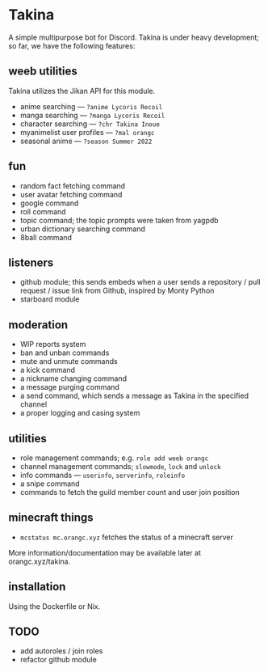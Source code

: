 # Takina
A simple multipurpose bot for Discord. Takina is under heavy development; so far, we have the following features:

## weeb utilities
Takina utilizes the Jikan API for this module.

- anime searching — `?anime Lycoris Recoil`
- manga searching — `?manga Lycoris Recoil`
- character searching — `?chr Takina Inoue`
- myanimelist user profiles — `?mal orangc`
- seasonal anime — `?season Summer 2022`

## fun
- random fact fetching command
- user avatar fetching command
- google command
- roll command
- topic command; the topic prompts were taken from yagpdb
- urban dictionary searching command
- 8ball command

## listeners
- github module; this sends embeds when a user sends a repository / pull request / issue link from Github, inspired by Monty Python
- starboard module

## moderation
- WIP reports system
- ban and unban commands
- mute and unmute commands
- a kick command
- a nickname changing command
- a message purging command
- a send command, which sends a message as Takina in the specified channel
- a proper logging and casing system

## utilities
- role management commands; e.g. `role add weeb orangc`
- channel management commands; `slowmode`, `lock` and `unlock`
- info commands — `userinfo`, `serverinfo`, `roleinfo`
- a snipe command
- commands to fetch the guild member count and user join position

## minecraft things
- `mcstatus mc.orangc.xyz` fetches the status of a minecraft server

More information/documentation may be available later at orangc.xyz/takina.

## installation
Using the Dockerfile or Nix.

## TODO
- add autoroles / join roles
- refactor github module